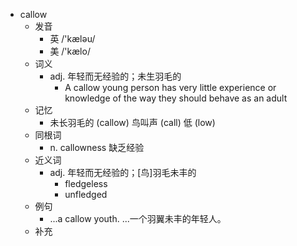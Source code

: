 - callow
  - 发音
    - 英 /'kæləu/
    - 美 /'kælo/
  - 词义
    - adj. 年轻而无经验的；未生羽毛的
      - A callow young person has very little experience or knowledge of the way they should behave as an adult
  - 记忆
    - 未长羽毛的 (callow) 鸟叫声 (call) 低 (low)
  - 同根词
    - n. callowness 缺乏经验
  - 近义词
    - adj. 年轻而无经验的；[鸟]羽毛未丰的
      - fledgeless
      - unfledged
  - 例句
    - ...a callow youth. ...一个羽翼未丰的年轻人。
  - 补充